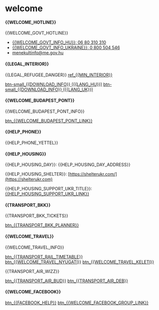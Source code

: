 # welcome

#### \{{WELCOME\_HOTLINE\}}

\{{WELCOME\_GOVT\_HOTLINE\}}

* [\{{WELCOME\_GOVT\_INFO\_HU\}}: 06 80 310 310](tel:+3680310310)
* [\{{WELCOME\_GOVT\_INFO\_UKRAINE\}}: 0 800 504 546](tel:0800504546)
* [menekultinfo@me.gov.hu](mailto:menekultinfo@me.gov.hu)

#### \{{LEGAL\_INTERIOR\}}

\{{LEGAL\_REFUGEE\_DANGER\}} [ref\_\{{MIN\_INTERIOR\}}](https://emberkereskedelem.kormany.hu/###3/18/2022)

[btn-small\_\{{DOWNLOAD\_INFO\}} (\{{LANG\_HU\}})](https://github.com/martonfekete/ukrainehelp/blob/master/content/%7B%7BFILE\_SRC%7D%7D/refugee\_victim\_info\_HU.pdf) [btn-small\_\{{DOWNLOAD\_INFO\}} (\{{LANG\_UK\}})](https://github.com/martonfekete/ukrainehelp/blob/master/content/%7B%7BFILE\_SRC%7D%7D/refugee\_victim\_info\_UK.pdf)

#### \{{WELCOME\_BUDAPEST\_PONT\}}

\{{WELCOME\_BUDAPEST\_PONT\_INFO\}}

[btn\_\{{WELCOME\_BUDAPEST\_PONT\_LINK\}}](https://github.com/martonfekete/ukrainehelp/blob/master/content/%7B%7BWELCOME\_BUDAPEST\_PONT\_URL%7D%7D/README.md)

#### \{{HELP\_PHONE\}}

\{{HELP\_PHONE\_YETTEL\}}

#### \{{HELP\_HOUSING\}}

\{{HELP\_HOUSING\_DAY\}}: \{{HELP\_HOUSING\_DAY\_ADDRESS\}}

\{{HELP\_HOUSING\_SHELTER\}}: [https://shelterukr.com/](https://shelterukr.com)

\{{HELP\_HOUSING\_SUPPORT\_UKR\_TITLE\}}: [\{{HELP\_HOUSING\_SUPPORT\_UKR\_LINK\}}](https://github.com/martonfekete/ukrainehelp/blob/master/content/%7B%7BHELP\_HOUSING\_SUPPORT\_UKR\_URL%7D%7D/README.md)

#### \{{TRANSPORT\_BKK\}}

\{{TRANSPORT\_BKK\_TICKETS\}}

[btn\_\{{TRANSPORT\_BKK\_PLANNER\}}](https://github.com/martonfekete/ukrainehelp/blob/master/content/%7B%7BTRANSPORT\_BKK\_PLANNER\_URL%7D%7D/README.md)

#### \{{WELCOME\_TRAVEL\}}

\{{WELCOME\_TRAVEL\_INFO\}}

[btn\_\{{TRANSPORT\_RAIL\_TIMETABLE\}}](https://github.com/martonfekete/ukrainehelp/blob/master/content/%7B%7BTRANSPORT\_RAIL\_TIMETABLE\_URL%7D%7D/README.md) [btn\_\{{WELCOME\_TRAVEL\_NYUGATI\}}](https://github.com/martonfekete/ukrainehelp/blob/master/content/%7B%7BWELCOME\_TRAVEL\_NYUGATI\_LINK%7D%7D/README.md) [btn\_\{{WELCOME\_TRAVEL\_KELETI\}}](https://github.com/martonfekete/ukrainehelp/blob/master/content/%7B%7BWELCOME\_TRAVEL\_KELETI\_LINK%7D%7D/README.md)

\{{TRANSPORT\_AIR\_WIZZ\}}

[btn\_\{{TRANSPORT\_AIR\_BUD\}}](https://github.com/martonfekete/ukrainehelp/blob/master/content/%7B%7BTRANSPORT\_AIR\_BUD\_URL%7D%7D/README.md) [btn\_\{{TRANSPORT\_AIR\_DEB\}}](https://github.com/martonfekete/ukrainehelp/blob/master/content/%7B%7BTRANSPORT\_AIR\_DEB\_URL%7D%7D/README.md)

#### \{{WELCOME\_FACEBOOK\}}

[btn\_\{{FACEBOOK\_HELP\}}](https://www.facebook.com/groups/994143548136400) [btn\_\{{WELCOME\_FACEBOOK\_GROUP\_LINK\}}](https://www.facebook.com/groups/994143548136400)
